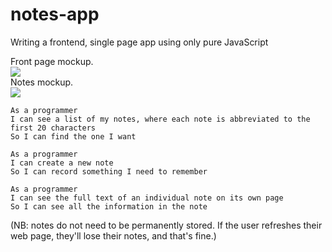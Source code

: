 # notes-app

Writing a frontend, single page app using only pure JavaScript

Front page mockup.</br>
<img src="https://github.com/makersacademy/course/blob/master/further_javascript/images/notes-home-page-mock-up.png"/>
</br>
Notes mockup.</br>
<img src="https://github.com/makersacademy/course/blob/master/further_javascript/images/notes-note-page-mock-up.png"/>
</br>
```
As a programmer
I can see a list of my notes, where each note is abbreviated to the first 20 characters
So I can find the one I want
```

```
As a programmer
I can create a new note
So I can record something I need to remember
```

```
As a programmer
I can see the full text of an individual note on its own page
So I can see all the information in the note
```


(NB: notes do not need to be permanently stored.  If the user refreshes their web page, they'll lose their notes, and that's fine.)

